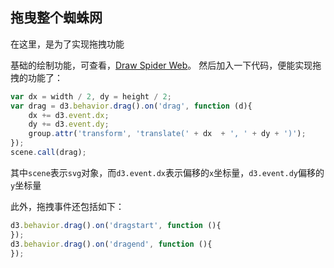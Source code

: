 
## 拖曳整个蜘蛛网 ##
在这里，是为了实现拖拽功能

基础的绘制功能，可查看，[Draw Spider Web](/#/d3/drawSpiderWeb)。
然后加入一下代码，便能实现拖拽的功能了：
```javascript
var dx = width / 2, dy = height / 2;
var drag = d3.behavior.drag().on('drag', function (d){
    dx += d3.event.dx;
    dy += d3.event.dy;
    group.attr('transform', 'translate(' + dx  + ', ' + dy + ')');
});
scene.call(drag);
```

其中`scene`表示`svg`对象，而`d3.event.dx`表示偏移的`x`坐标量，`d3.event.dy`偏移的`y`坐标量

此外，拖拽事件还包括如下：
```javascript
d3.behavior.drag().on('dragstart', function (){
});
d3.behavior.drag().on('dragend', function (){
});
```